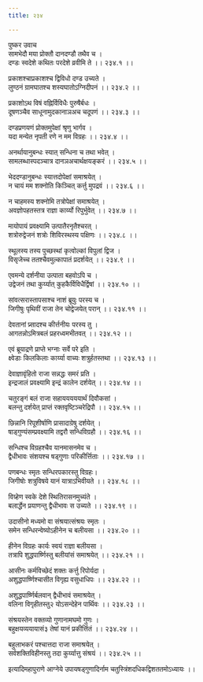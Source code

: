 ```yaml
---
title: २३४

---
```

पुष्कर उवाच  
सामभेदौ मया प्रोक्तौ दानदण्डौ तथैव च ।  
दण्डः स्वदेशे कथितः परदेशे व्रवीमि ते ।। २३४.१ ।।  
  
प्रकाशश्चाप्रकाशश्च द्विविधो दण्ड उच्यते ।  
लुण्ठनं ग्रामघातश्च शस्यघातोऽग्निदीपनं ।। २३४.२ ।।  
  
प्रकाशोऽथ विषं वह्निर्विविधैः पुरुषैर्बधः ।  
दूषणञ्चैव साधूनामुदकानाञअच चदूपणं ।। २३४.३ ।।  
  
दण्डप्रणयणं प्रोक्तमुपेक्षां श्रृणु भार्गव ।  
यदा मन्येत नृपती रणे न मम विग्रहः ।। २३४.४ ।।  
  
अनर्थायानुबन्धः स्यात् सन्धिना च तथा भवेत् ।  
सामलब्धास्पदञ्चात्र दानञअचार्थक्षयङ्करं ।। २३४.५ ।।  
  
भेददण्डानुबन्धः स्यात्तदोपेक्षां समाश्रयेत् ।  
न चायं मम शक्नोति किञ्चित् कर्त्तु मुपद्रवं ।। २३४.६ ।।  
  
न चाहमस्य शक्नोमि तत्रोपेक्षां समाश्रयेत् ।  
अवज्ञोपहतस्तत्र राज्ञा कार्य्यो रिपुर्भुवेत् ।। २३४.७ ।।  
  
मायोपायं प्रवक्ष्यामि उत्पातैरनृतैश्चरत् ।  
शत्रोरुद्वेजनं शत्रोः शिविरस्थस्य पक्षिणः ।। २३४.८ ।।  
  
स्थूलस्य तस्य पुच्छस्थां कृत्वोल्कां विपुलां द्विज ।  
विसृजेच्च ततश्चैवमुल्कापातं प्रदर्शयेत् ।। २३४.९ ।।  
  
एवमन्ये दर्शनीया उत्पाता बहवोऽपि च ।  
उद्वेजनं तथा कुर्य्यात् कुहकैर्विविधैर्द्विषां ।। २३४.१० ।।  
  
सांवत्सरास्तापसाश्च नाशं ब्रूयुः परस्य च ।  
जिगीषुः पृथिवीं राजा तेन चोद्वेजयेत् परान् ।। २३४.११ ।।  
  
देवतानां प्र्सादश्च कीर्त्तनीयः परस्य तु ।  
आगतन्नोऽमित्रबलं प्रहरध्वमभीतवत् ।। २३४.१२ ।।  
  
एवं ब्रूयाद्रणे प्राप्ते भग्नाः सर्वे परे इति ।  
क्ष्वेडाः किलकिलाः कार्य्या वाच्यः शत्रुर्हतस्तथा ।। २३४.१३ ।।  
  
देवाज्ञावृंहितो राजा सन्नद्धः समरं प्रति ।  
इन्द्रजालं प्रवक्ष्यामि इन्द्रं कालेन दर्शयेत् ।। २३४.१४ ।।  
  
चतुरङ्गं बलं राजा सहायययययार्थं दिवौकसां ।  
बलन्तु दर्शयेत् प्राप्तं रक्तवृष्टिञ्चरेद्रिपौ ।। २३४.१५ ।।  
  
छिन्नानि रिपूशीर्षाणि प्रासादाग्रेषु दर्शयेत् ।  
षाड्‌गुण्यंसम्प्रवक्ष्यामि तद्वरौ सन्धिविग्रहौ ।। २३४.१६ ।।  
  
सन्धिश्च विग्रहश्चैव यानमासनमेव च ।  
द्वैधीभावः संशयश्च षड्‌गुणाः परिकीर्त्तिताः ।। २३४.१७ ।।  
  
पणबन्धः स्मृतः सन्धिरपकारस्तु विग्रहः।  
जिगीषोः शत्रुविषये यानं यात्राऽभिवीयते ।। २३४.१८ ।।  
  
विग्र्हेण स्वके देशे स्थितिरासनमुच्यंते ।  
बलार्द्धेन प्रयाणन्तु द्वैधीभावः स उच्यते ।। २३४.१९ ।।  
  
उदासीनो मध्यमो वा संश्रयात्संश्रयः स्मृतः ।  
समेन सन्धिरन्वेष्योऽहीनेन च बलीयसा ।। २३४.२० ।।  
  
हीनेन विग्रहः कार्यः स्वयं राज्ञा बलीयसा ।  
तत्रापि शुद्धपार्ष्णिस्तु बलीयांसं समाश्रयेत् ।। २३४.२१ ।।  
  
आसीनः कर्मविच्छेदं शक्तः कर्त्तु रिपोर्यदा ।  
अशुद्धपार्ष्णिश्चासीत विगृह्य वसुधाधिपः ।। २३४.२२ ।।  
  
अशुद्धपार्ष्णिर्बलवान् द्वैधीभावं समाश्रयेत् ।  
वलिना विगृहीतस्तु२ योऽसन्देहेन पार्थिवः ।। २३४.२३ ।।  
  
संश्रयस्तेन वक्तव्यो गुणानामघमो गुणः ।  
बहुक्षयव्ययायासं३ तेषां यानं प्रकीर्त्तितं ।। २३४.२४ ।।  
  
बहुलाभकरं पश्चात्तदा राजा समाश्रयेत् ।  
सर्वशक्तिविहीनस्तु तदा कुर्य्यात्तु संश्रयं ।। २३४.२५ ।।  
  
इत्यादिमहापुराणे आग्नेये उपायषड्‌गुणादिर्नाम चतुस्त्रिंशदधिकद्विशततमोऽध्यायः ।।